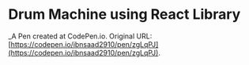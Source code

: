 # Drum Machine using React Library
 _A Pen created at CodePen.io. Original URL: [https://codepen.io/ibnsaad2910/pen/zgLqPJ](https://codepen.io/ibnsaad2910/pen/zgLqPJ).

 